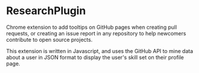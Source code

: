 # ResearchPlugin

Chrome extension to add tooltips on GitHub pages when creating pull requests, or creating an issue report in any repository to help newcomers contribute to open source projects.

This extension is written in Javascript, and uses the GitHub API to mine data about a user in JSON format to display the user's skill set on their profile page.
